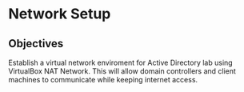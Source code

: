 # Network Setup

  ## Objectives
  Establish a virtual network enviroment for Active Directory lab using VirtualBox NAT Network. This will allow domain controllers and client machines to communicate while keeping internet access.
